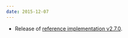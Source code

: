 ```yaml
---
date: 2015-12-07
---
```

<ul>
  <li>Release of <a href="https://github.com/patternfly/patternfly/releases/tag/v2.7.0" title="PatternFly reference implementation v2.7.0 on Github">reference implementation v2.7.0</a>.</li>
</ul>

